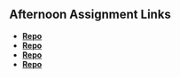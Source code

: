 ## Afternoon Assignment Links

* **[Repo](https://github.com/Aulero99/vue-playground)**
* **[Repo](https://github.com/Aulero99/lateSpring23_gregslistVue)**
* **[Repo](https://github.com/Aulero99/reGifted)**
* **[Repo](https://github.com/Aulero99/blogger)**
